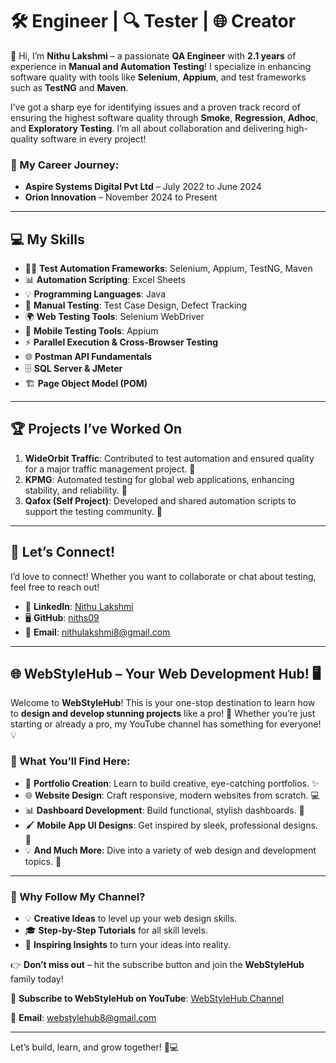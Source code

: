 # 🛠️ Engineer | 🔍 Tester | 🌐 Creator

👋 Hi, I’m **Nithu Lakshmi** – a passionate **QA Engineer** with **2.1 years** of experience in **Manual and Automation Testing**! I specialize in enhancing software quality with tools like **Selenium**, **Appium**, and test frameworks such as **TestNG** and **Maven**. 

I’ve got a sharp eye for identifying issues and a proven track record of ensuring the highest software quality through **Smoke**, **Regression**, **Adhoc**, and **Exploratory Testing**. I’m all about collaboration and delivering high-quality software in every project!

### 🏢 My Career Journey:
- **Aspire Systems Digital Pvt Ltd** – July 2022 to June 2024
- **Orion Innovation** – November 2024 to Present

---

## 💻 My Skills

- 🧑‍💻 **Test Automation Frameworks**: Selenium, Appium, TestNG, Maven
- 📊 **Automation Scripting**: Excel Sheets
- 💡 **Programming Languages**: Java
- 📝 **Manual Testing**: Test Case Design, Defect Tracking
- 🌍 **Web Testing Tools**: Selenium WebDriver
- 📱 **Mobile Testing Tools**: Appium
- ⚡ **Parallel Execution & Cross-Browser Testing**
- 🌐 **Postman API Fundamentals**
- 🗄️ **SQL Server & JMeter**
- 🏗️ **Page Object Model (POM)**

---

## 🏆 Projects I’ve Worked On

1. **WideOrbit Traffic**: Contributed to test automation and ensured quality for a major traffic management project. 📡
2. **KPMG**: Automated testing for global web applications, enhancing stability, and reliability. 📑
3. **Qafox (Self Project)**: Developed and shared automation scripts to support the testing community. 🛒

---

## 🤝 Let’s Connect!

I’d love to connect! Whether you want to collaborate or chat about testing, feel free to reach out!

- 💼 **LinkedIn**: [Nithu Lakshmi](https://www.linkedin.com/in/nithu-lakshmi-aaab54201/)
- 🖥️ **GitHub**: [niths09](https://github.com/niths09)
- 📧 **Email**: [nithulakshmi8@gmail.com](mailto:nithulakshmi8@gmail.com)

---

## 🌐 WebStyleHub – Your Web Development Hub! 🖥️

Welcome to **WebStyleHub**! This is your one-stop destination to learn how to **design and develop stunning projects** like a pro! 🌟 Whether you’re just starting or already a pro, my YouTube channel has something for everyone! 💡

### 🚀 What You’ll Find Here:

- 🎨 **Portfolio Creation**: Learn to build creative, eye-catching portfolios. ✨
- 🌐 **Website Design**: Craft responsive, modern websites from scratch. 💻
- 📊 **Dashboard Development**: Build functional, stylish dashboards. 📱
- 🖌️ **Mobile App UI Designs**: Get inspired by sleek, professional designs. 📱
- 💡 **And Much More**: Dive into a variety of web design and development topics. 🚀

---

### 🎥 Why Follow My Channel?

- 💡 **Creative Ideas** to level up your web design skills.
- 🎓 **Step-by-Step Tutorials** for all skill levels.
- 🌱 **Inspiring Insights** to turn your ideas into reality.

👉 **Don’t miss out** – hit the subscribe button and join the **WebStyleHub** family today!

🎥 **Subscribe to WebStyleHub on YouTube**: [WebStyleHub Channel](https://www.youtube.com/@WebStyleHub)

📧 **Email**: [webstylehub8@gmail.com](mailto:webstylehub8@gmail.com)

---

Let’s build, learn, and grow together! 🚀💻
